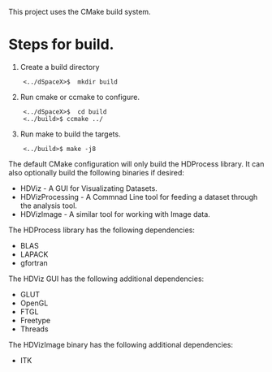 This project uses the CMake build system.

# Steps for build.
1. Create a build directory
```
    <../dSpaceX>$  mkdir build
```

2. Run cmake or ccmake to configure.
```
    <../dSpaceX>$  cd build
    <../build>$ ccmake ../
```

3. Run make to build the targets.
```
    <../build>$ make -j8
```


The default CMake configuration will only build the HDProcess library.
It can also optionally build the following binaries if desired:
- HDViz           - A GUI for Visualizating Datasets.
- HDVizProcessing - A Commnad Line tool for feeding a dataset through the analysis tool.
- HDVizImage      - A similar tool for working with Image data.

The HDProcess library has the following dependencies:
- BLAS
- LAPACK
- gfortran

The HDViz GUI has the following additional dependencies:
- GLUT
- OpenGL
- FTGL
- Freetype
- Threads

The HDVizImage binary has the following additional dependencies:
- ITK
